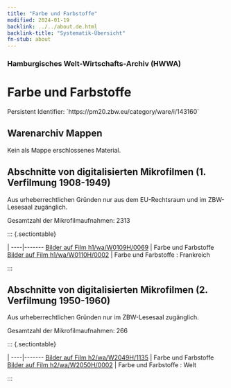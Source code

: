 ```yaml
---
title: "Farbe und Farbstoffe"
modified: 2024-01-19
backlink: ../../about.de.html
backlink-title: "Systematik-Übersicht"
fn-stub: about
---
```


### Hamburgisches Welt-Wirtschafts-Archiv (HWWA)

# Farbe und Farbstoffe

<div class="hint">Persistent Identifier: `https://pm20.zbw.eu/category/ware/i/143160`</div>







## Warenarchiv Mappen





Kein als Mappe erschlossenes Material.



<a id="filmsections" />

## Abschnitte von digitalisierten Mikrofilmen (1. Verfilmung 1908-1949)

<p>Aus urheberrechtlichen Gründen nur aus dem EU-Rechtsraum und im ZBW-Lesesaal zugänglich.</p>


<p>Gesamtzahl der Mikrofilmaufnahmen: 2313</p>





::: {.sectiontable}

 | 
----|-------
<a class="btn" href="https://pm20.zbw.eu/film/h1/wa/W0109H/0069" rel="nofollow">Bilder auf Film h1/wa/W0109H/0069</a> | Farbe und Farbstoffe
<a class="btn" href="https://pm20.zbw.eu/film/h1/wa/W0110H/0002" rel="nofollow">Bilder auf Film h1/wa/W0110H/0002</a> | Farbe und Farbstoffe : Frankreich


:::




## Abschnitte von digitalisierten Mikrofilmen (2. Verfilmung 1950-1960)

<p>Aus urheberrechtlichen Gründen nur im ZBW-Lesesaal zugänglich.</p>


<p>Gesamtzahl der Mikrofilmaufnahmen: 266</p>





::: {.sectiontable}

 | 
----|-------
<a class="btn" href="https://pm20.zbw.eu/film/h2/wa/W2049H/1135" rel="nofollow">Bilder auf Film h2/wa/W2049H/1135</a> | Farbe und Farbstoffe
<a class="btn" href="https://pm20.zbw.eu/film/h2/wa/W2050H/0002" rel="nofollow">Bilder auf Film h2/wa/W2050H/0002</a> | Farbe und Farbstoffe : Welt


:::
















